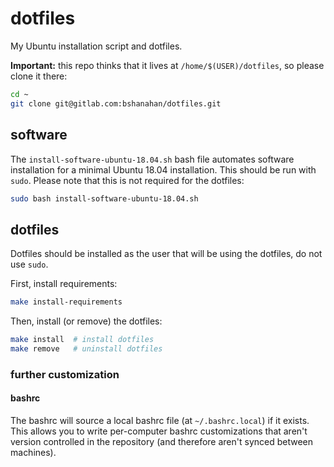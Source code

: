 # dotfiles

My Ubuntu installation script and dotfiles.

**Important:** this repo thinks that it lives at `/home/$(USER)/dotfiles`, so please clone it there:

```bash
cd ~
git clone git@gitlab.com:bshanahan/dotfiles.git
```

## software

The `install-software-ubuntu-18.04.sh` bash file automates software installation for a minimal Ubuntu 18.04 installation. This should be run with `sudo`. Please note that this is not required for the dotfiles:

```bash
sudo bash install-software-ubuntu-18.04.sh
```

## dotfiles

Dotfiles should be installed as the user that will be using the dotfiles, do not use `sudo`.

First, install requirements:

```bash
make install-requirements
```

Then, install (or remove) the dotfiles:

```bash
make install  # install dotfiles
make remove   # uninstall dotfiles
```

### further customization

#### bashrc

The bashrc will source a local bashrc file (at `~/.bashrc.local`) if it exists. This allows you to write per-computer bashrc customizations that aren't version controlled in the repository (and therefore aren't synced between machines).
